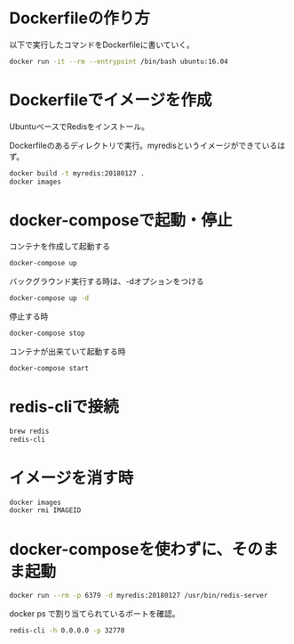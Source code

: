 # Dockerfileの作り方
以下で実行したコマンドをDockerfileに書いていく。
```bash
docker run -it --rm --entrypoint /bin/bash ubuntu:16.04
```

# Dockerfileでイメージを作成
UbuntuベースでRedisをインストール。

Dockerfileのあるディレクトリで実行。myredisというイメージができているはず。

```bash
docker build -t myredis:20180127 .
docker images
```

# docker-composeで起動・停止
コンテナを作成して起動する
```bash
docker-compose up
```

バックグラウンド実行する時は、-dオプションをつける
```bash
docker-compose up -d
```

停止する時
```bash
docker-compose stop
```

コンテナが出来ていて起動する時
```bash
docker-compose start
```

# redis-cliで接続
```bash
brew redis
redis-cli
```

# イメージを消す時
```bash
docker images
docker rmi IMAGEID
```

# docker-composeを使わずに、そのまま起動
```bash
docker run --rm -p 6379 -d myredis:20180127 /usr/bin/redis-server
```

docker ps で割り当てられているポートを確認。

```bash
redis-cli -h 0.0.0.0 -p 32770
```